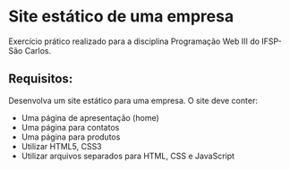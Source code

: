 # Site estático de uma empresa

Exercício prático realizado para a disciplina Programação Web III do IFSP-São Carlos. 

## Requisitos:

Desenvolva um site estático para uma empresa. O site deve conter: 
- Uma página de apresentação (home) 
- Uma página para contatos 
- Uma página para produtos 
- Utilizar HTML5, CSS3
- Utilizar arquivos separados para HTML, CSS e JavaScript

